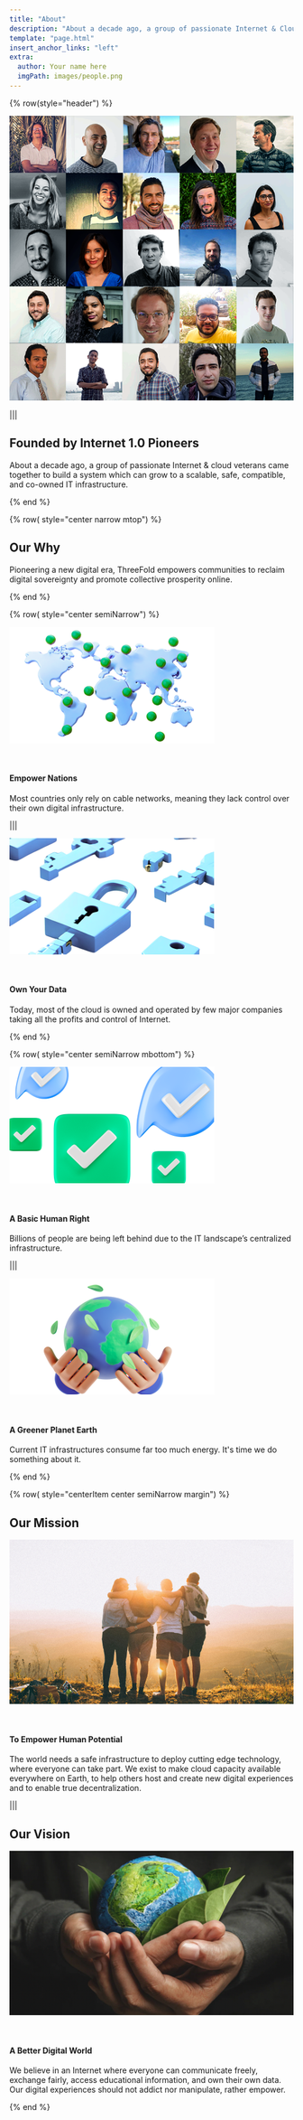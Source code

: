 ```yaml
---
title: "About"
description: "About a decade ago, a group of passionate Internet & Cloud veterans came together to build a system." # quotation marks to allow colons where used
template: "page.html"
insert_anchor_links: "left"
extra:
  author: Your name here
  imgPath: images/people.png
---
```


<!-- section 1 (header) -->


<div class="container mx-auto">

{% row(style="header") %}

![Image](people_2.png#mx-auto)

|||

## Founded by <span class="blue">**Internet 1.0 Pioneers**</span>

About a decade ago, a group of passionate Internet & cloud veterans came together to build a system which can grow to a scalable, safe, compatible, and co-owned IT infrastructure.

{% end %}




<!-- section 2  -->

{% row( style="center narrow mtop") %}

## **Our Why**

Pioneering a new digital era, ThreeFold empowers communities to reclaim digital sovereignty and promote collective prosperity online.

{% end %}

{% row( style="center semiNarrow") %}

<div class="shadow-md border-solid border-2 border-gray-100 rounded-md p-2 lg:p-4 my-0 lg:my-4">

![Image](nations.png#mx-auto)

<br>

#### **Empower Nations**

Most countries only rely on cable networks, meaning they lack control over their own digital infrastructure.


</div>

|||

<div class="shadow-md border-solid border-2 border-gray-100 rounded-md p-2 lg:p-4 my-0 lg:my-4">

![Image](own.png#mx-auto)

<br>

#### **Own Your Data**

Today, most of the cloud is owned and operated by few major companies taking all the profits and control of Internet.

</div>

{% end %}

{% row( style="center semiNarrow mbottom") %}

<div class="shadow-md border-solid border-2 border-gray-100 rounded-md p-2 lg:p-4 my-0 lg:my-4">

![Image](human_right.png#mx-auto)

<br>

#### **A Basic Human Right**

Billions of people are being left behind due to the IT landscape’s centralized infrastructure.

</div>

|||

<div class="shadow-md border-solid border-2 border-gray-100 rounded-md p-2 lg:p-4 my-0 lg:my-4">

![Image](greener.png#mx-auto)

<br>

#### **A Greener Planet Earth**

Current IT infrastructures consume far too much energy. It's time we do something about it.

</div>

{% end %}


</div>


<!-- section 3  -->

<div class="bg-gray-200">

<div class="container mx-auto">

{% row( style="centerItem center semiNarrow margin") %}


## **Our Mission**

![Image](mission.png#mx-auto)

<br>

#### To Empower Human Potential

The world needs a safe infrastructure to deploy cutting edge technology, where everyone can take part. We exist to make cloud capacity available everywhere on Earth, to help others host and create new digital experiences and to enable true decentralization.

|||

## **Our Vision**

![Image](vision.png#mx-auto)

<br>

#### A Better Digital World

We believe in an Internet where everyone can communicate freely, exchange fairly, access educational information, and own their own data. Our digital experiences should not addict nor manipulate, rather empower.


{% end %}

</div>


</div>